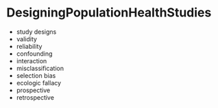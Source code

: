 # DesigningPopulationHealthStudies

- study designs 
- validity
- reliability
- confounding
- interaction
- misclassification
- selection bias
- ecologic fallacy
- prospective
- retrospective
